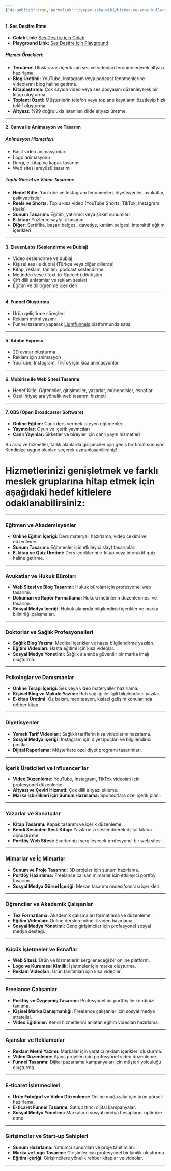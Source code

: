 ```yaml
---
{"dg-publish":true,"permalink":"/yapay-zeka-wiki/hizmet-ve-arac-kullanim-fikirleri/"}
---
```


#### **1. Ses Deşifre Etme**

- **Colab Link:** [Ses Deşifre için Colab](https://colab.research.google.com/drive/1O8azGGXyXeAuilfRdXu0FchSQGNVlH3b?usp=sharing)
- **Playground Link:** [Ses Deşifre için Playground](https://platform.openai.com/playground/complete)

##### **Hizmet Örnekleri:**

- **Tercüme:** Uluslararası içerik için ses ve videoları tercüme ederek altyazı hazırlama.
- **Blog Üretimi:** YouTube, Instagram veya podcast fenomenlerine videolarını blog haline getirme.
- **Kitaplaştırma:** Çok sayıda video veya ses dosyasını düzenleyerek bir kitap oluşturma.
- **Toplantı Özeti:** Müşterilerin telefon veya toplantı kayıtlarını özetleyip hızlı teklif oluşturma.
- **Altyazı:** %99 doğrulukla istenilen dilde altyazı üretme.

---

#### **2. Canva ile Animasyon ve Tasarım**

##### **Animasyon Hizmetleri:**

- Basit video animasyonları
- Logo animasyonu
- Dergi, e-kitap ve kapak tasarımı
- Web sitesi arayüzü tasarımı

##### **Toplu Görsel ve Video Tasarımı:**

- **Hedef Kitle:** YouTube ve Instagram fenomenleri, diyetisyenler, avukatlar, psikiyatristler
- **Reels ve Shorts:** Toplu kısa video (YouTube Shorts, TikTok, Instagram Reels)
- **Sunum Tasarımı:** Eğitim, yatırımcı veya şirket sunumları
- **E-kitap:** Yüzlerce sayfalık tasarım
- **Diğer:** Sertifika, başarı belgesi, davetiye, katılım belgesi, interaktif eğitim içerikleri

---

#### **3. ElevenLabs (Seslendirme ve Dublaj)**

- Video seslendirme ve dublaj
- Kişisel ses ile dublaj (Türkçe veya diğer dillerde)
- Kitap, reklam, tanıtım, podcast seslendirme
- Metinden sese (Text-to-Speech) dönüşüm
- Çift dilli anlatımlar ve reklam sesleri
- Eğitim ve dil öğrenme içerikleri

---

#### **4. Funnel Oluşturma**

- Ürün geliştirme süreçleri
- Reklam metni yazımı
- Funnel tasarımı yaparak [Lightfunnels](https://www.lightfunnels.co/partners/templates-designers/) platformunda satış

---

#### **5. Adobe Express**

- 2D avatar oluşturma
- Reklam için animasyon
- YouTube, Instagram, TikTok için kısa animasyonlar

---

#### **6. Mobirise ile Web Sitesi Tasarımı**

- Hedef Kitle: Öğrenciler, girişimciler, yazarlar, mühendisler, esnaflar
- Özel ihtiyaçlara yönelik web tasarımı hizmeti

---

#### **7. OBS (Open Broadcaster Software)**

- **Online Eğitim:** Canlı ders vermek isteyen eğitmenler
- **Yayıncılar:** Oyun ve içerik yayıncıları
- **Canlı Yayınlar:** Şirketler ve bireyler için canlı yayın hizmetleri

Bu araç ve hizmetler, farklı alanlarda girişimciler için geniş bir fırsat sunuyor. Kendinize uygun olanları seçerek uzmanlaşabilirsiniz!

# Hizmetlerinizi genişletmek ve farklı meslek gruplarına hitap etmek için aşağıdaki hedef kitlelere odaklanabilirsiniz:

---

### **Eğitmen ve Akademisyenler**

- **Online Eğitim İçeriği:** Ders materyali hazırlama, video çekimi ve düzenleme.
- **Sunum Tasarımı:** Eğitmenler için etkileyici slayt tasarımları.
- **E-kitap ve Quiz Üretimi:** Ders içeriklerini e-kitap veya interaktif quiz haline getirme.

---

### **Avukatlar ve Hukuk Büroları**

- **Web Sitesi ve Blog Tasarımı:** Hukuk büroları için profesyonel web tasarımı.
- **Döküman ve Rapor Formatlama:** Hukuki metinlerin düzenlenmesi ve tasarımı.
- **Sosyal Medya İçeriği:** Hukuk alanında bilgilendirici içerikler ve marka bilinirliği çalışmaları.

---

### **Doktorlar ve Sağlık Profesyonelleri**

- **Sağlık Blog Yazımı:** Medikal içerikler ve hasta bilgilendirme yazıları.
- **Eğitim Videoları:** Hasta eğitimi için kısa videolar.
- **Sosyal Medya Yönetimi:** Sağlık alanında güvenilir bir marka imajı oluşturma.

---

### **Psikologlar ve Danışmanlar**

- **Online Terapi İçeriği:** Ses veya video materyaller hazırlama.
- **Kişisel Blog ve Makale Yazımı:** Ruh sağlığı ile ilgili bilgilendirici yazılar.
- **E-kitap Üretimi:** Öz bakım, meditasyon, kişisel gelişim konularında rehber kitap.

---

### **Diyetisyenler**

- **Yemek Tarif Videoları:** Sağlıklı tariflerin kısa videolarını hazırlama.
- **Sosyal Medya İçeriği:** Instagram için diyet ipuçları ve bilgilendirici postlar.
- **Dijital Raporlama:** Müşterilere özel diyet programı tasarımları.

---

### **İçerik Üreticileri ve Influencer’lar**

- **Video Düzenleme:** YouTube, Instagram, TikTok videoları için profesyonel düzenleme.
- **Altyazı ve Çeviri Hizmeti:** Çok dilli altyazı ekleme.
- **Marka İşbirlikleri için Sunum Hazırlama:** Sponsorlara özel içerik planı.

---

### **Yazarlar ve Sanatçılar**

- **Kitap Tasarımı:** Kapak tasarımı ve içerik düzenleme.
- **Kendi Sesinden Sesli Kitap:** Yazılarınızı seslendirerek dijital kitaba dönüştürme.
- **Portföy Web Sitesi:** Eserlerinizi sergileyecek profesyonel bir web sitesi.

---

### **Mimarlar ve İç Mimarlar**

- **Sunum ve Proje Tasarımı:** 3D projeler için sunum hazırlama.
- **Portföy Hazırlama:** Freelance çalışan mimarlar için etkileyici portföy tasarımı.
- **Sosyal Medya Görsel İçeriği:** Mekan tasarımı öncesi/sonrası içerikleri.

---

### **Öğrenciler ve Akademik Çalışanlar**

- **Tez Formatlama:** Akademik çalışmaları formatlama ve düzenleme.
- **Eğitim Videoları:** Online derslere yönelik video hazırlama.
- **Sosyal Medya Yönetimi:** Genç girişimciler için profesyonel sosyal medya desteği.

---

### **Küçük İşletmeler ve Esnaflar**

- **Web Sitesi:** Ürün ve hizmetlerin sergileneceği bir online platform.
- **Logo ve Kurumsal Kimlik:** İşletmeler için marka oluşturma.
- **Reklam Videoları:** Ürün tanıtımları için kısa videolar.

---

### **Freelance Çalışanlar**

- **Portföy ve Özgeçmiş Tasarımı:** Profesyonel bir portföy ile kendinizi tanıtma.
- **Kişisel Marka Danışmanlığı:** Freelance çalışanlar için sosyal medya stratejisi.
- **Video Eğitimler:** Kendi hizmetlerini anlatan eğitim videoları hazırlama.

---

### **Ajanslar ve Reklamcılar**

- **Reklam Metni Yazımı:** Markalar için yaratıcı reklam içerikleri oluşturma.
- **Video Düzenleme:** Ajans projeleri için profesyonel video düzenleme.
- **Funnel Tasarımı:** Dijital pazarlama kampanyaları için müşteri yolculuğu oluşturma.

---

### **E-ticaret İşletmecileri**

- **Ürün Fotoğraf ve Video Düzenleme:** Online mağazalar için ürün görseli hazırlama.
- **E-ticaret Funnel Tasarımı:** Satış artırıcı dijital kampanyalar.
- **Sosyal Medya Yönetimi:** Markaların sosyal medya hesaplarını optimize etme.

---

### **Girişimciler ve Start-up Sahipleri**

- **Sunum Hazırlama:** Yatırımcı sunumları ve proje tanıtımları.
- **Marka ve Logo Tasarımı:** Girişimler için profesyonel bir kimlik oluşturma.
- **Eğitim İçeriği:** Girişimcilere yönelik rehber kitaplar ve videolar.

---